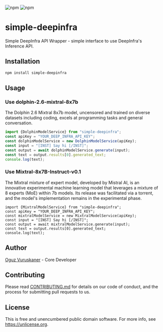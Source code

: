 ![npm](https://img.shields.io/npm/v/simple-deepinfra)
![npm](https://img.shields.io/npm/dt/simple-deepinfra)
# simple-deepinfra

Simple DeepInfra API Wrapper - simple interface to use DeepInfra's Inference API.

## Installation

```bash
npm install simple-deepinfra
```

## Usage

### Use dolphin-2.6-mixtral-8x7b

The Dolphin 2.6 Mixtral 8x7b model, uncensored and trained on diverse datasets including coding, excels at programming tasks and general conversation.
```typescript
import {DolphinModelService} from "simple-deepinfra";
const apiKey = "YOUR_DEEP_INFRA_API_KEY";
const dolphinModelService = new DolphinModelService(apiKey);
const input = "[INST] Say hi [/INST]";
const output = await dolphinModelService.generate(input);
const text = output.results[0].generated_text; 
console.log(text);
```

### Use Mixtral-8x7B-Instruct-v0.1

The Mixtral mixture of expert model, developed by Mistral AI, is an innovative experimental machine learning model that leverages a mixture of 8 experts (MoE) within 7b models. Its release was facilitated via a torrent, and the model's implementation remains in the experimental phase.

```
import {MixtralModelService} from "simple-deepinfra";
const apiKey = "YOUR_DEEP_INFRA_API_KEY";
const mixtralModelService = new MixtralModelService(apiKey);
const input = "[INST] Say hi [/INST]";
const output = await mixtralModelService.generate(input);
const text = output.results[0].generated_text;
console.log(text);
```




## Author

[Oguz Vuruskaner](https://www.oguzvuruskaner.com) - Core Developer


## Contributing

Please read [CONTRIBUTING.md](CONTRIBUTING.md) for details on our code of conduct, and the process for submitting pull requests to us.

## License

This is free and unencumbered public domain software. For more info, see https://unlicense.org.
